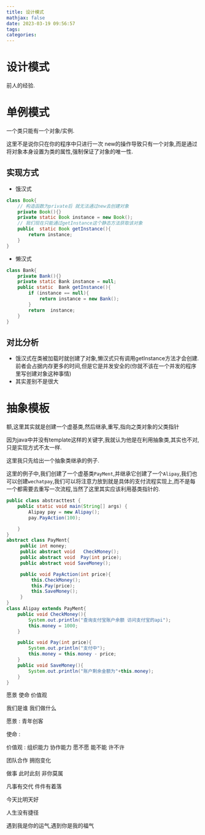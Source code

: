 ```yaml
---
title: 设计模式
mathjax: false
date: 2023-03-19 09:56:57
tags:
categories:
---
```


# 设计模式

前人的经验.

# 单例模式

一个类只能有一个对象/实例.

这里不是说你只在你的程序中只进行一次 new的操作导致只有一个对象,而是通过将对象本身设置为类的属性,强制保证了对象的唯一性.

## 实现方式

* 饿汉式

```java
class Book{
    // 构造函数为private后 就无法通过new去创建对象
    private Book(){}
    private static Book instance = new Book();
    // 我们现在只能通过getInstance这个静态方法获取该对象
    public  static Book getInstance(){
        return instance;
    }
}
```

* 懒汉式 

```java
class Bank{
    private Bank(){}
    private static Bank instance = null;
    public static  Bank getInstance(){
        if (instance == null){
            return instance = new Bank();
        }
        return  instance;
    }
}

```

## 对比分析

* 饿汉式在类被加载时就创建了对象,懒汉式只有调用getInstance方法才会创建.前者会占据内存更多的时间,但是它是并发安全的(你就不该在一个并发的程序里写创建对象这种事情) 
* 其实差别不是很大



# 抽象模板

额,这里其实就是创建一个虚基类,然后继承,重写,指向之类对象的父类指针

因为java中并没有template这样的关键字,我就认为他是在利用抽象类,其实也不对,只是实现方式不太一样.

这里我只先给出一个抽象类继承的例子.

这里的例子中,我们创建了一个虚基类`PayMent`,并继承它创建了一个`Alipay`,我们也可以创建`wechatpay`,我们可以将注意力放到就是具体的支付流程实现上,而不是每一个都需要去重写一次流程,当然了这里其实应该利用基类指针的.

```java
public class abstracttest {
    public static void main(String[] args) {
        Alipay pay = new Alipay();
        pay.PayAction(100);

    }
}
abstract class PayMent{
     public int money;
     public abstract void   CheckMoney();
     public abstract void  Pay(int price);
     public abstract void SaveMoney();

     public void PayAction(int price){
         this.CheckMoney();
         this.Pay(price);
         this.SaveMoney();
     }
}
class Alipay extends PayMent{
    public void CheckMoney(){
        System.out.println("查询支付宝账户余额 访问支付宝的api");
        this.money = 1000;
    }

    public void Pay(int price){
        System.out.println("支付中");
        this.money = this.money - price;
    }
    public void SaveMoney(){
        System.out.println("账户剩余金额为"+this.money);
    }
}
```



愿景 使命 价值观

我们是谁 我们做什么

愿景 : 青年创客

使命 :  

价值观 : 组织能力 协作能力 愿不愿 能不能 许不许 

团队合作 拥抱变化  

做事 此时此刻 非你莫属    

凡事有交代 件件有着落

今天比明天好

人生没有捷径 

遇到我是你的运气,遇到你是我的福气

